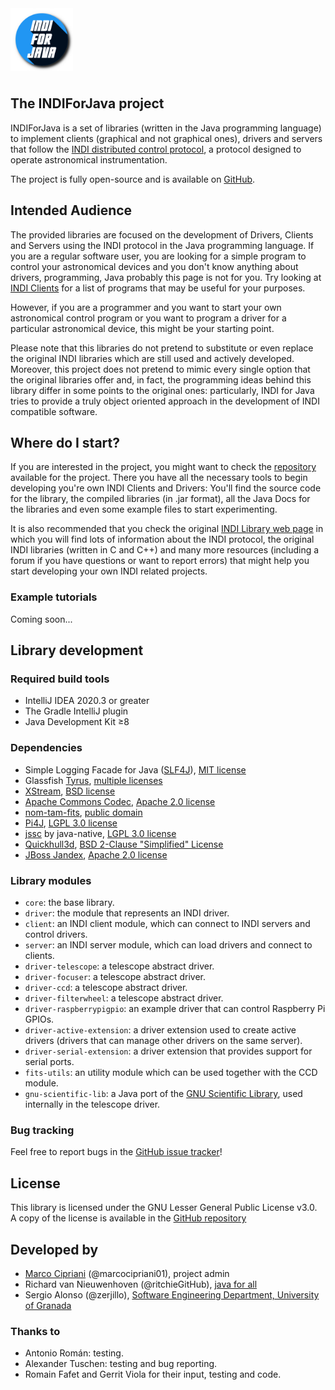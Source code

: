 <img src="res/logo.png" width="100" style="margin-bottom: 8px" alt="INDIForJava logo"/>

## The INDIForJava project

INDIForJava is a set of libraries (written in the Java programming language) to implement clients (graphical and not graphical ones), drivers and servers that follow the [INDI distributed control protocol](https://www.indilib.org/), a protocol designed to operate astronomical instrumentation.

The project is fully open-source and is available on [GitHub](https://github.com/INDIForJava/INDIForJava).

## Intended Audience

The provided libraries are focused on the development of Drivers, Clients and Servers using the INDI protocol in the Java programming language. If you are a regular software user, you are looking for a simple program to control your astronomical devices and you don't know anything about drivers, programming, Java probably this page is not for you. Try looking at [INDI Clients](https://indilib.org/individuals/indi-clients.html) for a list of programs that may be useful for your purposes.

However, if you are a programmer and you want to start your own astronomical control program or you want to program a driver for a particular astronomical device, this might be your starting point.

Please note that this libraries do not pretend to substitute or even replace the original INDI libraries which are still used and actively developed. Moreover, this project does not pretend to mimic every single option that the original libraries offer and, in fact, the programming ideas behind this library differ in some points to the original ones: particularly, INDI for Java tries to provide a truly object oriented approach in the development of INDI compatible software.

## Where do I start?

If you are interested in the project, you might want to check the [repository](https://github.com/INDIForJava/INDIForJava) available for the project. There you have all the necessary tools to begin developing you're own INDI Clients and Drivers: You'll find the source code for the library, the compiled libraries (in .jar format), all the Java Docs for the libraries and even some example files to start experimenting.

It is also recommended that you check the original [INDI Library web page](http://indilib.org/) in which you will find lots of information about the INDI protocol, the original INDI libraries (written in C and C++) and many more resources (including a forum if you have questions or want to report errors) that might help you start developing your own INDI related projects.

### Example tutorials

Coming soon...

## Library development

### Required build tools

- IntelliJ IDEA 2020.3 or greater
- The Gradle IntelliJ plugin
- Java Development Kit ≥8

### Dependencies

- Simple Logging Facade for Java ([SLF4J](http://www.slf4j.org/)), [MIT license](http://www.slf4j.org/license.html)
- Glassfish [Tyrus](https://tyrus-project.github.io/), [multiple licenses](https://tyrus-project.github.io/license.html)
- [XStream](http://x-stream.github.io/), [BSD license](http://x-stream.github.io/license.html)
- [Apache Commons Codec](https://commons.apache.org/proper/commons-codec/), [Apache 2.0 license](https://github.com/apache/commons-codec/blob/master/LICENSE.txt)
- [nom-tam-fits](https://github.com/nom-tam-fits/nom-tam-fits), [public domain](http://nom-tam-fits.github.io/nom-tam-fits/license.html)
- [Pi4J](https://pi4j.com/1.2/index.html), [LGPL 3.0 license](https://pi4j.com/1.2/license.html)
- [jssc](https://github.com/java-native/jssc) by java-native, [LGPL 3.0 license](https://github.com/java-native/jssc/blob/master/LICENSE.txt)
- [Quickhull3d](https://github.com/Quickhull3d/quickhull3d), [BSD 2-Clause "Simplified" License](https://github.com/Quickhull3d/quickhull3d/blob/master/LICENSE.txt)
- [JBoss Jandex](https://github.com/wildfly/jandex), [Apache 2.0 license](https://github.com/wildfly/jandex/blob/master/LICENSE.txt)

### Library modules

- `core`: the base library.
- `driver`: the module that represents an INDI driver.
- `client`: an INDI client module, which can connect to INDI servers and control drivers.
- `server`: an INDI server module, which can load drivers and connect to clients.
- `driver-telescope`: a telescope abstract driver.
- `driver-focuser`: a telescope abstract driver.
- `driver-ccd`: a telescope abstract driver.
- `driver-filterwheel`: a telescope abstract driver.
- `driver-raspberrypigpio`: an example driver that can control Raspberry Pi GPIOs.
- `driver-active-extension`: a driver extension used to create active drivers (drivers that can manage other drivers on the same server).
- `driver-serial-extension`: a driver extension that provides support for serial ports.
- `fits-utils`: an utility module which can be used together with the CCD module.
- `gnu-scientific-lib`: a Java port of the [GNU Scientific Library](https://www.gnu.org/software/gsl/), used internally in the telescope driver.

### Bug tracking

Feel free to report bugs in the [GitHub issue tracker](https://github.com/INDIForJava/INDIForJava/issues)!

## License

This library is licensed under the GNU Lesser General Public License v3.0. A copy of the license is available in the [GitHub repository](https://github.com/INDIForJava/INDIForJava/blob/main/LICENSE.md)

## Developed by

- [Marco Cipriani](http://marcocipriani01.github.io/) (@marcocipriani01), project admin
- Richard van Nieuwenhoven (@ritchieGitHub), [java for all](http://j4all.org/)
- Sergio Alonso (@zerjillo), [Software Engineering Department, University of Granada](http://lsi.ugr.es/)

### Thanks to

- Antonio Román: testing.
- Alexander Tuschen: testing and bug reporting.
- Romain Fafet and Gerrit Viola for their input, testing and code.
